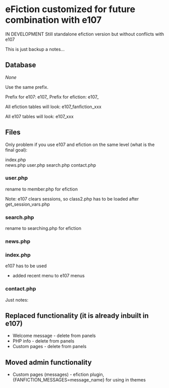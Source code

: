 # eFiction customized for future combination with e107

IN DEVELOPMENT Still standalone efiction version but without conflicts with e107

This is just backup a notes...


## Database 
*None*

Use the same prefix.

Prefix for e107: e107_
Prefix for efiction:  e107_ 

All efiction tables will look:
e107_fanfiction_xxx

All e107 tables will look:
e107_xxx

## Files

Only problem if you use e107 and efiction on the same level (what is the final goal):

index.php  
news.php
user.php
search.php
contact.php

### user.php
rename to member.php for efiction

Note: e107 clears sessions, so class2.php has to be loaded after get_session_vars.php  

### search.php

rename to searching.php for efiction

### news.php

### index.php
e107 has to be used
- added recent menu to e107 menus

### contact.php



Just notes: 

## Replaced functionality (it is already inbuilt in e107)

* Welcome message - delete from panels
* PHP info - delete from panels
* Custom pages - delete from panels

## Moved admin functionality 

* Custom pages (messages)  - efiction plugin, {FANFICTION_MESSAGES=message_name} for using in themes


